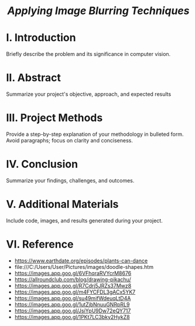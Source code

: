 # <p align="center">***Applying Image Blurring Techniques***</p>

# I. Introduction
Briefly describe the problem and its significance in computer vision.

# II. Abstract
Summarize your project's objective, approach, and expected results

# III. Project Methods
Provide a step-by-step explanation of your methodology in bulleted form.
Avoid paragraphs; focus on clarity and conciseness.

# IV. Conclusion
Summarize your findings, challenges, and outcomes.

# V. Additional Materials
Include code, images, and results generated during your project.

# VI. Reference

- https://www.earthdate.org/episodes/plants-can-dance
- file:///C:/Users/User/Pictures/images/doodle-shapes.htm
- https://images.app.goo.gl/6VFhqraRVYcrM8676
- https://allroundclub.com/blog/drawing-pikachu/
- https://images.app.goo.gl/R7Cdrj5JRZs37Mwz8
- https://images.app.goo.gl/m4FYCFDL3gACx5YK7
- https://images.app.goo.gl/su49mifWdeuqLtD4A
- https://images.app.goo.gl/1utZjbNnuuGNRpRL9
- https://images.app.goo.gl/JsiYpU9Dw72eQY717
- https://images.app.goo.gl/1PKt7LC3bky2HykZ8
